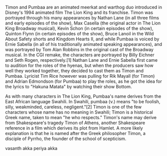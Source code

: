 Timon and Pumbaa are an animated meerkat and warthog duo introduced in Disney's 1994 animated film The Lion King and its franchise. Timon was portrayed through his many appearances by Nathan Lane (in all three films and early episodes of the show), Max Casella (the original actor in The Lion King Broadway musical), Kevin Schon (in certain episodes of the show), Quinton Flynn (in certain episodes of the show), Bruce Lanoil in the Wild About Safety shorts and Kingdom Hearts II, and while Pumbaa is voiced by Ernie Sabella (in all of his traditionally animated speaking appearances), and was portrayed by Tom Alan Robbins in the original cast of the Broadway musical. In the CGI remake, the characters are portrayed by Billy Eichner and Seth Rogen, respectively.[1] Nathan Lane and Ernie Sabella first came to audition for the roles of the hyenas, but when the producers saw how well they worked together, they decided to cast them as Timon and Pumbaa. Lyricist Tim Rice however was pulling for Rik Mayall (for Timon) and Adrian Edmondson (for Pumbaa) to play the roles, as he got the idea for the lyrics to "Hakuna Matata" by watching their show Bottom.

As with many characters in The Lion King, Pumbaa's name derives from the East African language Swahili. In Swahili, pumbaa (v.) means "to be foolish, silly, weakminded, careless, negligent."[2] Timon is one of the few characters whose name has no meaning in Swahili; Timon is a historical Greek name, taken to mean "he who respects." Timon's name may derive from Shakespeare's tragedy Timon of Athens, another Shakespeare reference in a film which derives its plot from Hamlet. A more likely explanation is that he is named after the Greek philosopher Timon, a disciple of Pyrrho, the founder of the school of scepticism.

vasanth akka periya akka

